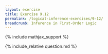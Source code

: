 ```yaml
---
layout: exercise
title: Exercise 9.12
permalink: /logical-inference-exercises/9-12/
breadcrumb: Inference in First-Order Logic
---
```


{% include mathjax_support %}

<div><i class="arrow-up loader" data-chapter="logical-inference-exercises" data-exercise="ex_12" data-rating="0"></i></div>
{% include_relative question.md %}
